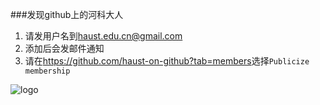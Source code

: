 ###发现github上的河科大人

1. 请发用户名到<haust.edu.cn@gmail.com>
2. 添加后会发邮件通知
3. 请在<https://github.com/haust-on-github?tab=members>选择`Publicize membership`

![logo](https://raw.github.com/haust-on-github/about/gh-pages/logo.jpg '河南科技大学')
